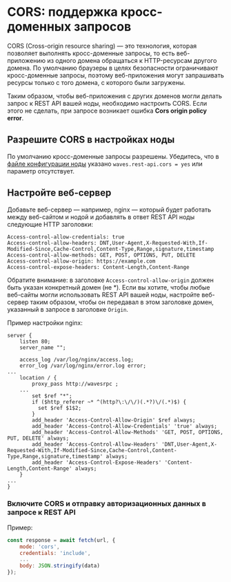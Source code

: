 # CORS: поддержка кросс-доменных запросов

CORS (Cross-origin resource sharing) — это технология, которая позволяет выполнять кросс-доменные запросы, то есть веб-приложению из одного домена обращаться к HTTP-ресурсам другого домена. По умолчанию браузеры в целях безопасности ограничивают кросс-доменные запросы, поэтому веб-приложения могут запрашивать ресурсы только с того домена, с которого были загружены.

Таким образом, чтобы веб-приложения с других доменов могли делать запрос к REST API вашей ноды, необходимо настроить CORS. Если этого не сделать, при запросе возникает ошибка **Cors origin policy error**.

## Разрешите CORS в настройках ноды

По умолчанию кросс-доменные запросы разрешены. Убедитесь, что в [файле конфигурации ноды](/ru/waves-node/node-configuration) указано `waves.rest-api.cors = yes` или параметр отсутствует.

## Настройте веб-сервер

Добавьте веб-сервер — например, nginx — который будет работать между веб-сайтом и нодой и добавлять в ответ REST API ноды следующие HTTP заголовки:

```
Access-control-allow-credentials: true
Access-control-allow-headers: DNT,User-Agent,X-Requested-With,If-Modified-Since,Cache-Control,Content-Type,Range,signature,timestamp
Access-control-allow-methods: GET, POST, OPTIONS, PUT, DELETE
Access-control-allow-origin: https://example.com
Access-control-expose-headers: Content-Length,Content-Range
```

Обратите внимание: в заголовке `Access-control-allow-origin` должен быть указан конкретный домен (не *). Если вы хотите, чтобы любые веб-сайты могли использовать REST API вашей ноды, настройте веб-сервер таким образом, чтобы он передавал в этом заголовке домен, указанный в запросе в заголовке `Origin`.

Пример настройки nginx:

```
server {
    listen 80;
    server_name "";
 
    access_log /var/log/nginx/access.log;
    error_log /var/log/nginx/error.log error;
...
    location / {
        proxy_pass http://wavesrpc ;
    ...
        set $ref "*";
        if ($http_referer ~* ^(http?\:\/\/)(.*?)\/(.*)$) {
          set $ref $1$2;
        }
        add_header 'Access-Control-Allow-Origin' $ref always;
        add_header 'Access-Control-Allow-Credentials' 'true' always;
        add_header 'Access-Control-Allow-Methods' 'GET, POST, OPTIONS, PUT, DELETE' always;
        add_header 'Access-Control-Allow-Headers' 'DNT,User-Agent,X-Requested-With,If-Modified-Since,Cache-Control,Content-Type,Range,signature,timestamp' always;
        add_header 'Access-Control-Expose-Headers' 'Content-Length,Content-Range' always;
    }
...
}
```

### Включите CORS и отправку авторизационных данных в запросе к REST API

Пример:

```javascript
const response = await fetch(url, {
    mode: 'cors',
    credentials: 'include',
    ...
    body: JSON.stringify(data)
});
```
